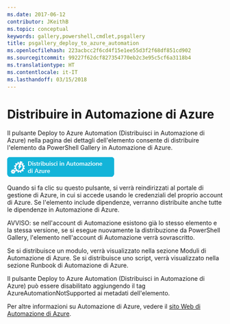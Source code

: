 ```yaml
---
ms.date: 2017-06-12
contributor: JKeithB
ms.topic: conceptual
keywords: gallery,powershell,cmdlet,psgallery
title: psgallery_deploy_to_azure_automation
ms.openlocfilehash: 223acbcc2f6cd4f15e1ee55d3f2f68df851cd902
ms.sourcegitcommit: 99227f62dcf827354770eb2c3e95c5cf6a3118b4
ms.translationtype: HT
ms.contentlocale: it-IT
ms.lasthandoff: 03/15/2018
---
```

<a name="deploy-to-azure-automation"></a>Distribuire in Automazione di Azure
===========================

Il pulsante Deploy to Azure Automation (Distribuisci in Automazione di Azure) nella pagina dei dettagli dell'elemento consente di distribuire l'elemento da PowerShell Gallery in Automazione di Azure.

![Pulsante Deploy to Azure Automation (Distribuisci in Automazione di Azure)](Images/DeployToAzureAutomationButton.png)

Quando si fa clic su questo pulsante, si verrà reindirizzati al portale di gestione di Azure, in cui si accede usando le credenziali del proprio account di Azure.
Se l'elemento include dipendenze, verranno distribuite anche tutte le dipendenze in Automazione di Azure.

AVVISO: se nell'account di Automazione esistono già lo stesso elemento e la stessa versione, se si esegue nuovamente la distribuzione da PowerShell Gallery, l'elemento nell'account di Automazione verrà sovrascritto.

Se si distribuisce un modulo, verrà visualizzato nella sezione Moduli di Automazione di Azure.  Se si distribuisce uno script, verrà visualizzato nella sezione Runbook di Automazione di Azure.

Il pulsante Deploy to Azure Automation (Distribuisci in Automazione di Azure) può essere disabilitato aggiungendo il tag AzureAutomationNotSupported ai metadati dell'elemento.

Per altre informazioni su Automazione di Azure, vedere il [sito Web di Automazione di Azure](http://azure.microsoft.com/services/automation/).

